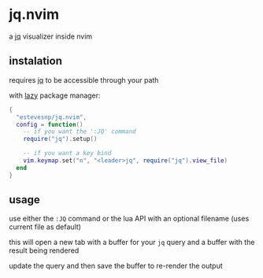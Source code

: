 # jq.nvim

a [jq](https://github.com/jqlang/jq) visualizer inside nvim

## instalation

requires [jq](https://github.com/jqlang/jq) to be accessible through your path

with [lazy](https://github.com/folke/lazy.nvim) package manager:

```lua
{
  "estevesnp/jq.nvim",
  config = function()
    -- if you want the ':JQ' command
    require("jq").setup()

    -- if you want a key bind
    vim.keymap.set("n", "<leader>jq", require("jq").view_file)
  end
}
```

## usage

use either the `:JQ` command or the lua API with an optional filename (uses current file as default)

this will open a new tab with a buffer for your `jq` query and a buffer with the result being rendered

update the query and then save the buffer to re-render the output
